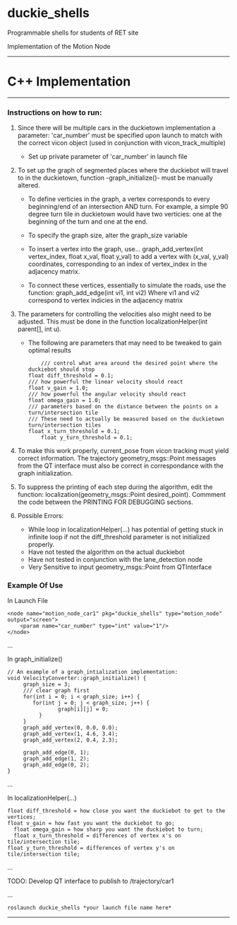 # duckie_shells
Programmable shells for students of RET site

Implementation of the Motion Node

------------------------------------------------------------------------
# C++ Implementation 
------------------------------------------------------------------------

### Instructions on how to run:

1. Since there will be multiple cars in the duckietown implementation a parameter: 'car_number' must be specified upon launch to match with the correct vicon object (used in conjunction with vicon_track_multiple)
   - Set up private parameter of 'car_number' in launch file

2. To set up the graph of segmented places where the duckiebot will travel to in the duckietown, function -graph_initialize()- must be manually altered.

   - To define verticies in the graph, a vertex corresponds to every beginning/end of an intersection AND turn. For example, a simple 90 degree turn tile in duckietown would have two verticies: one at the beginning of the turn and one at the end. 
  
   - To specify the graph size, alter the graph_size variable
  
   - To insert a vertex into the graph, use... 
    graph_add_vertex(int vertex_index, float x_val, float y_val)
    to add a vertex with (x_val, y_val) coordinates, corresponding to an
    index of vertex_index in the adjacency matrix.
    
   - To connect these vertices, essentially to simulate the roads, use the function:
    graph_add_edge(int vi1, int vi2)
    Where vi1 and vi2 correspond to vertex indicies in the adjacency matrix

3. The parameters for controlling the velocities also might need to be adjusted. This must be done in the function localizationHelper(int parent[], int u).

   - The following are parameters that may need to be tweaked to gain optimal results
   	  ```
          /// control what area around the desired point where the duckiebot should stop
	  float diff_threshold = 0.1;
	  /// how powerful the linear velocity should react
	  float v_gain = 1.0;
	  /// how powerful the angular velocity should react
	  float omega_gain = 1.0;
	  /// parameters based on the distance between the points on a turn/intersection tile
	  /// These need to actually be measured based on the duckietown turn/intersection tiles
	  float x_turn_threshold = 0.1;
    	  float y_turn_threshold = 0.1;
	  ```

4. To make this work properly, current_pose from vicon tracking must yield correct information.
The trajectory geometry_msgs::Point messages from the QT interface must also be correct in 
correspondance with the graph initialization.

5. To suppress the printing of each step during the algorithm, 
edit the function: localization(geometry_msgs::Point desired_point).
Commment the code between the PRINTING FOR DEBUGGING sections.

6. Possible Errors:
   - While loop in localizationHelper(...) has potential of getting stuck in infinite loop if not the diff_threshold parameter is not initialized properly.
   - Have not tested the algorithm on the actual duckiebot
   - Have not tested in conjunction with the lane_detection node
   - Very Sensitive to input geometry_msgs::Point from QTInterface

### Example Of Use
In Launch File
```
<node name="motion_node_car1" pkg="duckie_shells" type="motion_node" output="screen">
	<param name="car_number" type="int" value="1"/> 
</node>
```
...

In graph_initialize()
```
// An example of a graph_intialization implementation:
void VelocityConverter::graph_initialize() {
	 graph_size = 3;
	 /// clear graph first
	 for(int i = 0; i < graph_size; i++) {
	    for(int j = 0; j < graph_size; j++) {
			    graph[i][j] = 0;
		  }
	 }
	 graph_add_vertex(0, 0.0, 0.0);
	 graph_add_vertex(1, 4.6, 3.4);
	 graph_add_vertex(2, 0.4, 2.3);
	
	 graph_add_edge(0, 1);
	 graph_add_edge(1, 2);
	 graph_add_edge(0, 2);
}
```
...

In localizationHelper(...)
  ```
  float diff_threshold = how close you want the duckiebot to get to the vertices;
  float v_gain = how fast you want the duckiebot to go;
	float omega_gain = how sharp you want the duckiebot to turn;
	float x_turn_threshold = differences of vertex x's on tile/intersection tile;
  float y_turn_threshold = differences of vertex y's on tile/intersection tile;
  ```
...

TODO: Develop QT interface to publish to /trajectory/car1
 
...
```
roslaunch duckie_shells *your launch file name here*
```

------------------------------------------------------------------------
